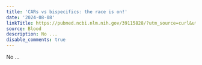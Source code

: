 ```yaml
---
title: 'CARs vs bispecifics: the race is on!'
date: '2024-08-08'
linkTitle: https://pubmed.ncbi.nlm.nih.gov/39115828/?utm_source=curl&utm_medium=rss&utm_campaign=journals&utm_content=7603509&fc=None&ff=20240808182123&v=2.18.0.post9+e462414
source: Blood
description: No ...
disable_comments: true
---
```

No ...